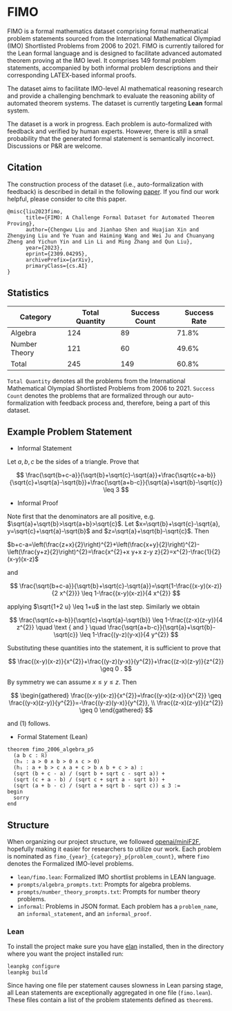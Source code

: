 # FIMO

FIMO is a formal mathematics dataset comprising formal mathematical problem statements sourced from the International Mathematical Olympiad (IMO) Shortlisted Problems from 2006 to 2021. FIMO is currently tailored for the Lean formal language and is designed to facilitate advanced automated theorem proving at the IMO level. It comprises 149 formal problem statements, accompanied by both informal problem descriptions and their corresponding LATEX-based informal proofs. 

The dataset aims to facilitate IMO-level AI mathematical reasoning research and provide a challenging benchmark to evaluate the reasoning ability of automated theorem systems. The dataset is currently targeting **Lean** formal system.

The dataset is a work in progress. Each problem is auto-formalized with feedback and verified by human experts. However, there is still a small probability that the generated formal statement is semantically incorrect. Discussions or P&R are welcome.

## Citation

The construction process of the dataset (i.e., auto-formalization with feedback) is described in detail in the following [paper](https://arxiv.org/abs/2309.04295). If you find our work helpful, please consider to cite this paper.

```
@misc{liu2023fimo,
      title={FIMO: A Challenge Formal Dataset for Automated Theorem Proving}, 
      author={Chengwu Liu and Jianhao Shen and Huajian Xin and Zhengying Liu and Ye Yuan and Haiming Wang and Wei Ju and Chuanyang Zheng and Yichun Yin and Lin Li and Ming Zhang and Qun Liu},
      year={2023},
      eprint={2309.04295},
      archivePrefix={arXiv},
      primaryClass={cs.AI}
}
```

## Statistics

| Category      | Total Quantity | Success Count | Success Rate |
| ------------- | -------------- | ------------- | ------------ |
| Algebra       | 124            | 89            | 71.8%        |
| Number Theory | 121            | 60            | 49.6%        |
| Total         | 245            | 149           | 60.8%        |

`Total Quantity` denotes all the problems from the International Mathematical Olympiad Shortlisted Problems from 2006 to 2021.  `Success Count` denotes the problems that are formalized through our auto-formalization with feedback process and, therefore, being a part of this dataset.

## Example Problem Statement

* Informal Statement

Let $a, b, c$ be the sides of a triangle. Prove that

$$
\frac{\sqrt{b+c-a}}{\sqrt{b}+\sqrt{c}-\sqrt{a}}+\frac{\sqrt{c+a-b}}{\sqrt{c}+\sqrt{a}-\sqrt{b}}+\frac{\sqrt{a+b-c}}{\sqrt{a}+\sqrt{b}-\sqrt{c}} \leq 3
$$

* Informal Proof

Note first that the denominators are all positive, e.g. $\sqrt{a}+\sqrt{b}>\sqrt{a+b}>\sqrt{c}$. Let $x=\sqrt{b}+\sqrt{c}-\sqrt{a}, y=\sqrt{c}+\sqrt{a}-\sqrt{b}$ and $z=\sqrt{a}+\sqrt{b}-\sqrt{c}$. Then

$b+c-a=\left(\frac{z+x}{2}\right)^{2}+\left(\frac{x+y}{2}\right)^{2}-\left(\frac{y+z}{2}\right)^{2}=\frac{x^{2}+x y+x z-y z}{2}=x^{2}-\frac{1}{2}(x-y)(x-z)$

and

$$
\frac{\sqrt{b+c-a}}{\sqrt{b}+\sqrt{c}-\sqrt{a}}=\sqrt{1-\frac{(x-y)(x-z)}{2 x^{2}}} \leq 1-\frac{(x-y)(x-z)}{4 x^{2}}
$$

applying $\sqrt{1+2 u} \leq 1+u$ in the last step. Similarly we obtain

$$
\frac{\sqrt{c+a-b}}{\sqrt{c}+\sqrt{a}-\sqrt{b}} \leq 1-\frac{(z-x)(z-y)}{4 z^{2}} \quad \text { and } \quad \frac{\sqrt{a+b-c}}{\sqrt{a}+\sqrt{b}-\sqrt{c}} \leq 1-\frac{(y-z)(y-x)}{4 y^{2}}
$$

Substituting these quantities into the statement, it is sufficient to prove that

$$
\frac{(x-y)(x-z)}{x^{2}}+\frac{(y-z)(y-x)}{y^{2}}+\frac{(z-x)(z-y)}{z^{2}} \geq 0 .
$$

By symmetry we can assume $x \leq y \leq z$. Then

$$
\begin{gathered}
\frac{(x-y)(x-z)}{x^{2}}=\frac{(y-x)(z-x)}{x^{2}} \geq \frac{(y-x)(z-y)}{y^{2}}=-\frac{(y-z)(y-x)}{y^{2}}, \\
\frac{(z-x)(z-y)}{z^{2}} \geq 0
\end{gathered}
$$

and (1) follows.

* Formal Statement (Lean)

```
theorem fimo_2006_algebra_p5
  (a b c : ℝ)
  (h₀ : a > 0 ∧ b > 0 ∧ c > 0)
  (h₁ : a + b > c ∧ a + c > b ∧ b + c > a) :
  (sqrt (b + c - a) / (sqrt b + sqrt c - sqrt a)) +
  (sqrt (c + a - b) / (sqrt c + sqrt a - sqrt b)) +
  (sqrt (a + b - c) / (sqrt a + sqrt b - sqrt c)) ≤ 3 :=
begin
  sorry
end
```

## Structure

When organizing our project structure, we followed [openai/miniF2F](https://github.com/openai/miniF2F), hopefully making it easier for researchers to utilize our work. Each problem is nominated as `fimo_{year}_{category}_p{problem_count}`, where `fimo` denotes the Formalized IMO-level problems.

* `lean/fimo.lean`: Formalized IMO shortlist problems in LEAN language.
* `prompts/algebra_prompts.txt`: Prompts for algebra problems.
* `prompts/number_theory_prompts.txt`: Prompts for number theory problems.
* `informal`: Problems in JSON format. Each problem has a `problem_name`, an `informal_statement`, and an `informal_proof`.

### Lean

To install the project make sure you have [elan](https://github.com/leanprover/elan) installed,
then in the directory where you want the project installed run:

```
leanpkg configure
leanpkg build
```

Since having one file per statement causes slowness in Lean parsing stage, all Lean statements are
exceptionally aggregated in one file (`fimo.lean`). These files contain a list of
the problem statements defined as `theorem`s.
